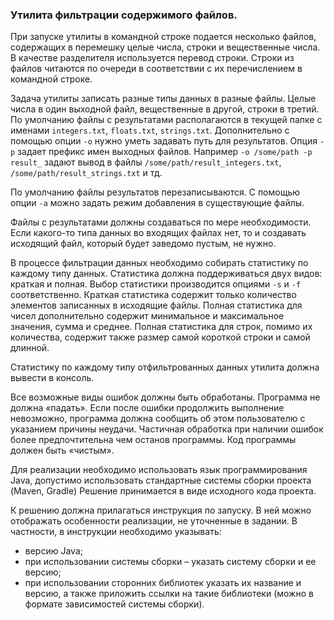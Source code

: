 ### Утилита фильтрации содержимого файлов.

При запуске утилиты в командной строке подается несколько файлов, содержащих в
перемешку целые числа, строки и вещественные числа. В качестве разделителя
используется перевод строки. Строки из файлов читаются по очереди в соответствии с их
перечислением в командной строке.

Задача утилиты записать разные типы данных в разные файлы. Целые числа в один
выходной файл, вещественные в другой, строки в третий. По умолчанию файлы с
результатами располагаются в текущей папке с именами `integers.txt`, `floats.txt`, `strings.txt`.
Дополнительно с помощью опции `-o` нужно уметь задавать путь для результатов. Опция `-p`
задает префикс имен выходных файлов. Например `-o /some/path -p result_` задают вывод в
файлы `/some/path/result_integers.txt`, `/some/path/result_strings.txt` и тд.

По умолчанию файлы результатов перезаписываются. С помощью опции `-a` можно задать
режим добавления в существующие файлы.

Файлы с результатами должны создаваться по мере необходимости. Если какого-то типа
данных во входящих файлах нет, то и создавать исходящий файл, который будет заведомо
пустым, не нужно.

В процессе фильтрации данных необходимо собирать статистику по каждому типу данных.
Статистика должна поддерживаться двух видов: краткая и полная. Выбор статистики
производится опциями `-s` и `-f` соответственно. Краткая статистика содержит только
количество элементов записанных в исходящие файлы. Полная статистика для чисел
дополнительно содержит минимальное и максимальное значения, сумма и среднее.
Полная статистика для строк, помимо их количества, содержит также размер самой
короткой строки и самой длинной.

Статистику по каждому типу отфильтрованных данных утилита должна вывести в консоль.

Все возможные виды ошибок должны быть обработаны. Программа не должна «падать».
Если после ошибки продолжить выполнение невозможно, программа должна сообщить об
этом пользователю с указанием причины неудачи. Частичная обработка при наличии
ошибок более предпочтительна чем останов программы. Код программы должен быть
«чистым».

Для реализации необходимо использовать язык программирования Java, допустимо
использовать стандартные системы сборки проекта (Maven, Gradle)
Решение принимается в виде исходного кода проекта.

К решению должна прилагаться инструкция по запуску. В ней можно отображать
особенности реализации, не уточненные в задании. В частности, в инструкции необходимо
указывать:
* версию Java;
* при использовании системы сборки – указать систему сборки и ее версию;
* при использовании сторонних библиотек указать их название и версию, а также
приложить ссылки на такие библиотеки (можно в формате зависимостей системы
сборки).
